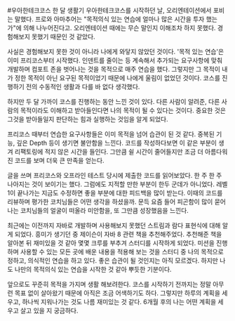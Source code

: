 #우아한테크코스 한 달 생활기
우아한테크코스를 시작하던 날, 오리엔테이션에서 포비는 말했다. 프로와 아마추어는 "목적의식 있는 연습에 얼마나 많은 시간을 투자 했는가"에 의해 나누어진다고. 오리엔테이션 때에는 무슨 말인지 이해조차 하지 못했다. 경험해보지 못했기 때문인 것 같았다. 

사실은 경험해보지 못한 것이 아니라 나에게 와닿지 않았던 것이다. '목적 있는 연습'은 이미 프리코스부터 시작했다. 인덴트를 줄이는 등 계속해서 추가되는 요구사항에 맞춰 개발하며 컴포트 존을 벗어나는 것을 목적으로 매주 연습을 했다. 그렇지만 그 목적이 내가 정한 목적이 아닌 요구된 목적이었기 때문에 나에게 울림이 없었던 것이다. 코스를 진행하기 전의 수동적인 생활과 다를 바 없다 생각했다.

하지만 두 달 가까이 코스를 진행하는 동안 느낀 것이 있다. 다른 사람이 알려준, 다른 사람의 목적이라도 이해하고 받아들인다면 나의 목적이 될 수 있다는 것이다. 중요한 것은 그것을 받아들일지 판단하는 힘과 실행하는 것임을 알게 되었다. 

프리코스 때부터 연습한 요구사항들은 이미 목적을 넘어 습관이 된 것 같다. 중복된 기능, 깊은 Depth 등이 생기면 불안함을 느낀다. 코드를 작성하다보면 이 같은 부분이 생겨 리팩토링에 적지 않은 시간을 들인다. 그만큼 쉴 시간이 줄어들지만 조금 더 아름다워진 코드를 보며 더욱 큰 만족을 얻는다.

글을 쓰며 프리코스와 오프라인 테스트 당시에 제출한 코드를 읽어보았다. 한 주 한 주 나아지는 것이 보이기는 했다. 그럼에도 지적할 만한 부분이 한두 군데가 아니었다. 레벨 1이 끝나가는 지금도 수정하면 좋을 부분에 대한 피드백을 많이 받는다. 이때의 코드를 리뷰하며 평가한 코치님들은 어떤 생각을 하셨을까. 문득 요즘 들어 피곤함이 많이 묻어나는 코치님들의 얼굴이 떠올라 미안함을, 또 그만큼 성장했음을 느낀다.

최근에는 이전까지 자바로 개발하며 사용해보지 못했던 스트림과 람다 표현식에 대해 알게 되었다. 흥미가 생기던 중 제이슨이 자바 8 관련 책을 추천해주었다. 추천해준 책을 알아본 뒤 재미있을 것 같아 몇몇 크루를 부추겨 스터디를 시작하게 되었다. 미션을 진행하며 사용할 수 있는 모든 곳에 배운 내용을 적용해 보는 것을 스터디 중 나의 목적으로 정하고, 의식적인 연습을 하고 있다. 좋은 습관이 될 것인지는 아직 모르겠다. 하지만 나도 나만의 목적의식 있는 연습을 시작한 것 같아 뿌듯한 기분이다.

앞으로도 꾸준히 목적을 가지며 생활 해보려한다. 코스를 시작하기 전까지는 정말 아무런 목표 없이 살아왔기 때문에 아직은 조금 어색하기도 하다. 그렇지만 하루의 계획을 세우고, 하나씩 지워나가는 것도 나름 재미있는 것 같다. 6개월 후의 나는 어떤 계획을 세우고 살고 있을 지 궁금하다.